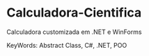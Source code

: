 # Calculadora-Cientifica
Calculadora customizada em .NET e WinForms

KeyWords: Abstract Class, C#, .NET, POO

